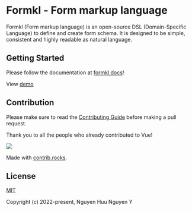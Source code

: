 # Formkl - Form markup language

Formkl (Form markup language) is an open-source DSL (Domain-Specific Language) to define and create form schema. It is designed to be simple, consistent and highly readable as natural language.

## Getting Started

Please follow the documentation at [formkl docs](https://formkl-docs.vercel.app)!

View [demo](https://formkl.vercel.app)

## Contribution

Please make sure to read the [Contributing Guide](https://formkl-docs.vercel.app/learning/contribution-guide.html) before making a pull request.

Thank you to all the people who already contributed to Vue!

<a href="https://github.com/formkl/formkl/graphs/contributors">
  <img src="https://contrib.rocks/image?repo=formkl/formkl" />
</a>

Made with [contrib.rocks](https://contrib.rocks).

## License

[MIT](https://opensource.org/licenses/MIT)

Copyright (c) 2022-present, Nguyen Huu Nguyen Y
